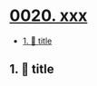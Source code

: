 # [0020. xxx](https://github.com/Tdahuyou/TNotes.egg/tree/main/notes/0020.%20xxx)

<!-- region:toc -->

- [1. 📒 title](#1--title)

<!-- endregion:toc -->

## 1. 📒 title
